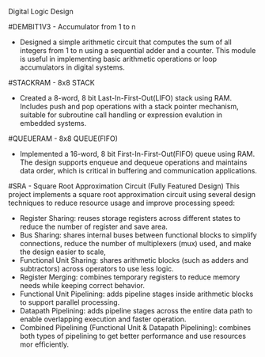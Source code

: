 Digital Logic Design

#DEMBIT1V3 - Accumulator from 1 to n
* Designed a simple arithmetic circuit that computes the sum of all integers from 1 to n using a sequential adder and a counter. This module is useful in implementing basic arithmetic operations or loop accumulators in digital systems.

#STACKRAM - 8x8 STACK
* Created a 8-word, 8 bit Last-In-First-Out(LIFO) stack using RAM. Includes push and pop operations with a stack pointer mechanism, suitable for subroutine call handling or expression evalution in embedded systems.

#QUEUERAM - 8x8 QUEUE(FIFO)
* Implemented a 16-word, 8 bit First-In-First-Out(FIFO) queue using RAM. The design supports enqueue and dequeue operations and maintains data order, which is critical in buffering and communication applications.

#SRA - Square Root Approximation Circuit (Fully Featured Design)
This project implements a square root approximation circuit using several design techniques to reduce resource usage and improve processing speed:
 * Register Sharing: reuses storage registers across different states to reduce the number of register and save area.
 * Bus Sharing: shares internal buses between functional blocks to simplify connections, reduce the number of multiplexers (mux) used, and make the design easier to scale,
 * Functional Unit Sharing: shares arithmetic blocks (such as adders and subtractors) across operators to use less logic.
 * Register Merging: combines temporary registers to reduce memory needs while keeping correct behavior.
 * Functional Unit Pipelining: adds pipeline stages inside arithmetic blocks to support parallel processing.
 * Datapath Pipelining: adds pipeline stages across the entire data path to enable overlapping execution and faster operation.
 * Combined Pipelining (Functional Unit & Datapath Pipelining): combines both types of pipelining to get better performance and use resources mor efficiently.

